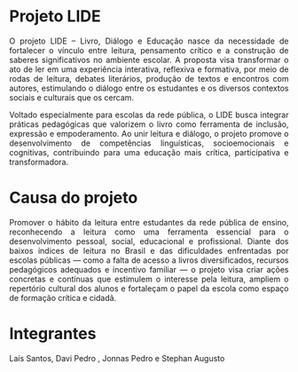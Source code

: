 # Projeto LIDE

<p style="text-align: justify;">
O projeto LIDE – Livro, Diálogo e Educação nasce da necessidade de fortalecer o vínculo entre leitura, pensamento crítico e a construção de saberes significativos no ambiente escolar. A proposta visa transformar o ato de ler em uma experiência interativa, reflexiva e formativa, por meio de rodas de leitura, debates literários, produção de textos e encontros com autores, estimulando o diálogo entre os estudantes e os diversos contextos sociais e culturais que os cercam.
</p>

<p style="text-align: justify;">
Voltado especialmente para escolas da rede pública, o LIDE busca integrar práticas pedagógicas que valorizem o livro como ferramenta de inclusão, expressão e empoderamento. Ao unir leitura e diálogo, o projeto promove o desenvolvimento de competências linguísticas, socioemocionais e cognitivas, contribuindo para uma educação mais crítica, participativa e transformadora.
</p>

# Causa do projeto

<p style="text-align: justify;">
Promover o hábito da leitura entre estudantes da rede pública de ensino, reconhecendo a leitura como uma ferramenta essencial para o desenvolvimento pessoal, social, educacional e profissional. Diante dos baixos índices de leitura no Brasil e das dificuldades enfrentadas por escolas públicas — como a falta de acesso a livros diversificados, recursos pedagógicos adequados e incentivo familiar — o projeto visa criar ações concretas e contínuas que estimulem o interesse pela leitura, ampliem o repertório cultural dos alunos e fortaleçam o papel da escola como espaço de formação crítica e cidadã.
</p>
  
# Integrantes
Laís Santos, Davi Pedro , Jonnas Pedro e Stephan Augusto